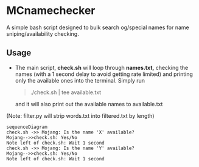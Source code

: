 # MCnamechecker
A simple bash script designed to bulk search og/special names for name sniping/availability checking.

## Usage

- The main script, **check.sh** will loop through **names.txt,** checking the names (with a 1 second delay to avoid getting rate limited) and printing only the available ones into the terminal. Simply run
 
  > ./check.sh | tee available.txt

  and it will also print out the available names to available.txt
  
  
(Note: filter.py will strip words.txt into filtered.txt by length)
```mermaid
sequenceDiagram
check.sh ->> Mojang: Is the name 'X' available?
Mojang-->>check.sh: Yes/No
Note left of check.sh: Wait 1 second
check.sh ->> Mojang: Is the name 'Y' available?
Mojang-->>check.sh: Yes/No
Note left of check.sh: Wait 1 second
```
